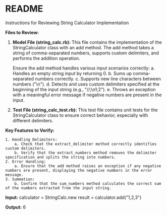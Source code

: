 # README
Instructions for Reviewing String Calculator Implementation

**Files to Review:**
1. **Model File (string_calc.rb):**
	This file contains the implementation of the StringCalculator class with an add method.
	The add method takes a string of comma-separated numbers, supports custom delimiters, and performs the addition operation.

	Ensure the add method handles various input scenarios correctly:
		a. Handles an empty string input by returning 0.
		b. Sums up comma-separated numbers correctly.
		c. Supports new line characters between numbers ("\n").
		d. Detects and uses custom delimiters specified at the beginning of the input string (e.g., "//;\n1;2").
		e. Throws an exception with a meaningful error message if negative numbers are present in the input.

2. **Test File (string_calc_test.rb):**
	This test file contains unit tests for the StringCalculator class to ensure correct behavior, especially with different delimiters.

**Key Features to Verify:**

	1. Handling Delimiters:
		a. Check that the extract_delimiter method correctly identifies custom delimiters.
		b. Verify that the extract_numbers method removes the delimiter specification and splits the string into numbers.
	2. Error Handling:
		a. Ensure that the add method raises an exception if any negative numbers are present, displaying the negative numbers in the error message.
	3. Summation:
		b. Confirm that the sum_numbers method calculates the correct sum of the numbers extracted from the input string.

**Input:**
	calculator = StringCalc.new
 	result = calculator.add("1,2,3")

**Output:** 6
